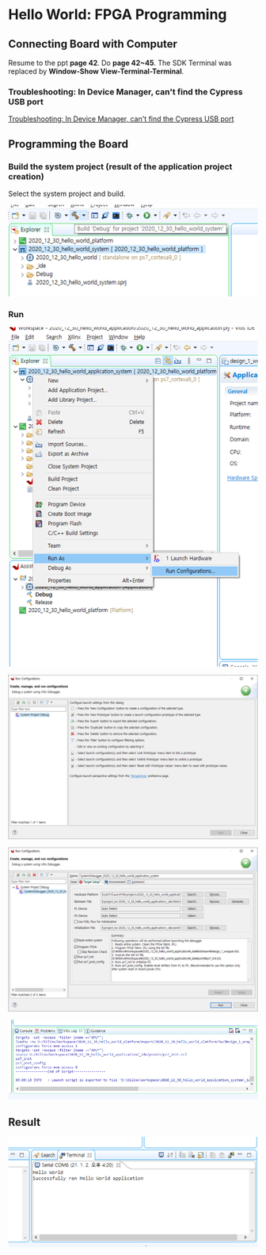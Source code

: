# Hello World: FPGA Programming

## Connecting Board with Computer

Resume to the ppt **page 42**. Do **page 42~45**. The SDK Terminal was replaced by **Window-Show View-Terminal-Terminal**.

### Troubleshooting: In Device Manager, can't find the Cypress USB port

[Troubleshooting: In Device Manager, can't find the Cypress USB port](https://www.notion.so/Troubleshooting-In-Device-Manager-can-t-find-the-Cypress-USB-port-6de02b931fe342b1b5319725c4dc9c8e) 

## Programming the Board

### Build the system project (result of the application project creation)

Select the system project and build.

![Hello%20World%20FPGA%20Programming%20134381bda24048adaea5400037bf2b0d/Untitled.png](Hello%20World%20FPGA%20Programming%20134381bda24048adaea5400037bf2b0d/Untitled.png)

### Run

![Hello%20World%20FPGA%20Programming%20134381bda24048adaea5400037bf2b0d/Untitled%201.png](Hello%20World%20FPGA%20Programming%20134381bda24048adaea5400037bf2b0d/Untitled%201.png)

![Hello%20World%20FPGA%20Programming%20134381bda24048adaea5400037bf2b0d/Untitled%202.png](Hello%20World%20FPGA%20Programming%20134381bda24048adaea5400037bf2b0d/Untitled%202.png)

![Hello%20World%20FPGA%20Programming%20134381bda24048adaea5400037bf2b0d/Untitled%203.png](Hello%20World%20FPGA%20Programming%20134381bda24048adaea5400037bf2b0d/Untitled%203.png)

![Hello%20World%20FPGA%20Programming%20134381bda24048adaea5400037bf2b0d/Untitled%204.png](Hello%20World%20FPGA%20Programming%20134381bda24048adaea5400037bf2b0d/Untitled%204.png)

## Result

![Hello%20World%20FPGA%20Programming%20134381bda24048adaea5400037bf2b0d/Untitled%205.png](Hello%20World%20FPGA%20Programming%20134381bda24048adaea5400037bf2b0d/Untitled%205.png)